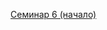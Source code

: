 [Семинар 6 (начало)](https://colab.research.google.com/drive/1dSkjKPOZNiTyk6wPCXl9qYHxFkSCHEOw#scrollTo=PMwGArs_rjl_)

